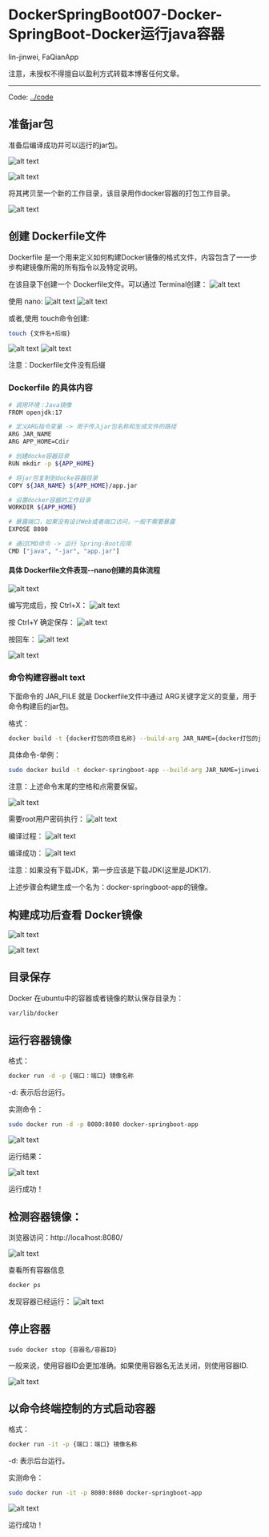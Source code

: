 # DockerSpringBoot007-Docker-SpringBoot-Docker运行java容器

lin-jinwei, FaQianApp

注意，未授权不得擅自以盈利方式转载本博客任何文章。

---

Code: [../code](../code)

## 准备jar包
准备后编译成功并可以运行的jar包。

![alt text](image-112.png)

![alt text](image-113.png)

将其拷贝至一个新的工作目录，该目录用作docker容器的打包工作目录。

![alt text](image-114.png)

## 创建 Dockerfile文件

Dockerfile 是一个用来定义如何构建Docker镜像的格式文件，内容包含了一一步步构建镜像所需的所有指令以及特定说明。

在该目录下创建一个 Dockerfile文件。可以通过 Terminal创建：
![alt text](image-115.png)

使用 nano:
![alt text](image-116.png)
![alt text](image-119.png)

或者,使用 touch命令创建:
```bash
touch {文件名+后缀}
```
![alt text](image-117.png)
![alt text](image-118.png)

注意：Dockerfile文件没有后缀


### Dockerfile 的具体内容

```bash
# 调用环境：Java镜像
FROM openjdk:17

# 定义ARG指令变量 -> 用于传入jar包名称和生成文件的路径
ARG JAR_NAME
ARG APP_HOME=Cdir

# 创建docke容器目录
RUN mkdir -p ${APP_HOME}

# 将jar包复制到docke容器目录
COPY ${JAR_NAME} ${APP_HOME}/app.jar

# 设置docker容器的工作目录
WORKDIR ${APP_HOME}

# 暴露端口，如果没有设计Web或者端口访问，一般不需要暴露
EXPOSE 8080

# 通过CMD命令 -> 运行 Spring-Boot应用
CMD ["java", "-jar", "app.jar"]
```

#### 具体 Dockerfile文件表现--nano创建的具体流程

![alt text](image-123.png)

编写完成后，按 Ctrl+X：
![alt text](image-124.png)

按 Ctrl+Y 确定保存：
![alt text](image-126.png)

按回车：
![alt text](image-123.png)

![alt text](image-124.png)

### 命令构建容器alt text
 
下面命令的 JAR_FILE 就是 Dockerfile文件中通过 ARG关键字定义的变量，用于命令构建后的jar包。

格式：
```bash
docker build -t {docker打包的项目名称} --build-arg JAR_NAME={docker打包的jar包的新名称}.jar .
```

具体命令-举例：
```bash
sudo docker build -t docker-springboot-app --build-arg JAR_NAME=jinwei-web1-0.0.1-SNAPSHOT.jar .
```

注意：上述命令末尾的空格和点需要保留。

![alt text](image-139.png)

需要root用户密码执行：
![alt text](image-138.png)

编译过程：
![alt text](image-129.png)

编译成功：
![alt text](image-141.png)

注意：如果没有下载JDK，第一步应该是下载JDK(这里是JDK17).

上述步骤会构建生成一个名为：docker-springboot-app的镜像。

## 构建成功后查看 Docker镜像
![alt text](image-142.png)

![alt text](image-130.png)

## 目录保存
Docker 在ubuntu中的容器或者镜像的默认保存目录为：
```bash
var/lib/docker
```

## 运行容器镜像

格式：
```bash
docker run -d -p {端口：端口} 镜像名称
```
-d: 表示后台运行。

实测命令：
```bash
sudo docker run -d -p 8080:8080 docker-springboot-app
```

![alt text](image-136.png)

运行结果：

![alt text](image-140.png)

运行成功！

## 检测容器镜像：

浏览器访问：http://localhost:8080/

![alt text](image-143.png)

查看所有容器信息
```bash
docker ps
```
发现容器已经运行：
![alt text](image-144.png)

## 停止容器

```命令格式
sudo docker stop {容器名/容器ID}
```
一般来说，使用容器ID会更加准确。如果使用容器名无法关闭，则使用容器ID.

![alt text](image-145.png)


## 以命令终端控制的方式启动容器

格式：
```bash
docker run -it -p {端口：端口} 镜像名称
```
-d: 表示后台运行。

实测命令：
```bash
sudo docker run -it -p 8080:8080 docker-springboot-app
```

![alt text](image-146.png)

运行成功！
